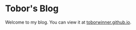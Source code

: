# Tobor's Blog

Welcome to my blog. You can view it at
[toborwinner.github.io](https://toborwinner.github.io).
